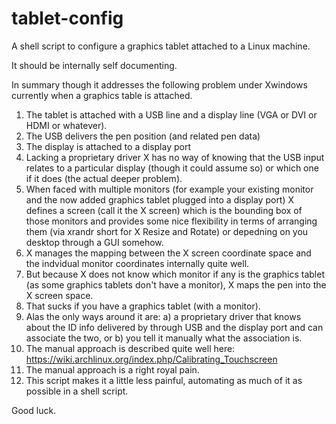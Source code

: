 # tablet-config
A shell script to configure a graphics tablet attached to a Linux machine.

It should be internally self documenting.

In summary though it addresses the following problem under Xwindows currently when a graphics table is attached.

1) The tablet is attached with a USB line and a display line (VGA or DVI or HDMI or whatever).
2) The USB delivers the pen position (and related pen data)
3) The display is attached to a display port
4) Lacking a proprietary driver X has no way of knowing that the USB input relates to a particular display (though it could assume so) or which one if it does (the actual deeper problem).
5) When faced with multiple monitors (for example your existing monitor and the now added graphics tablet plugged into a display port) X defines a screen (call it the X screen) which is the bounding box of those monitors and provides some nice flexibility in terms of arranging them (via xrandr short for X Resize and Rotate) or depedning on you desktop through a GUI somehow. 
6) X manages the mapping between the X screen coordinate space and the indvidual monitor coordinates internally quite well.
7) But because X does not know which monitor if any is the graphics tablet (as some graphics tablets don't have a monitor), X maps the pen into the X screen space.
8) That sucks if you have a graphics tablet (with a monitor).
9) Alas the only ways around it are:
  a) a proprietary driver that knows about the ID info delivered by through USB and the display port and can associate the two, or
  b) you tell it manually what the association is.
10) The manual approach is described quite well here: https://wiki.archlinux.org/index.php/Calibrating_Touchscreen
11) The manual approach is a right royal pain.
12) This script makes it a little less painful, automating as much of it as possible in a shell script.

Good luck.
